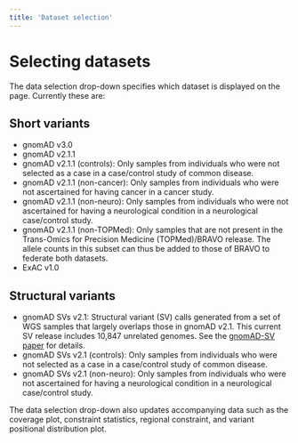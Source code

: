 ```yaml
---
title: 'Dataset selection'
---
```


# Selecting datasets

The data selection drop-down specifies which dataset is displayed on the page. Currently these are:

## Short variants

+ gnomAD v3.0
+ gnomAD v2.1.1
+ gnomAD v2.1.1 (controls): Only samples from individuals who were not selected as a case in a case/control study of common disease.
+ gnomAD v2.1.1 (non-cancer): Only samples from individuals who were not ascertained for having cancer in a cancer study.
+ gnomAD v2.1.1 (non-neuro): Only samples from individuals who were not ascertained for having a neurological condition in a neurological case/control study.
+ gnomAD v2.1.1 (non-TOPMed): Only samples that are not present in the Trans-Omics for Precision Medicine (TOPMed)/BRAVO release. The allele counts in this subset can thus be added to those of BRAVO to federate both datasets.
+ ExAC v1.0

## Structural variants

+ gnomAD SVs v2.1: Structural variant (SV) calls generated from a set of WGS samples that largely overlaps those in gnomAD v2.1. This current SV release includes 10,847 unrelated genomes. See the [gnomAD-SV paper](https://broad.io/gnomad_sv) for details.
+ gnomAD SVs v2.1 (controls): Only samples from individuals who were not selected as a case in a case/control study of common disease.
+ gnomAD SVs v2.1 (non-neuro): Only samples from individuals who were not ascertained for having a neurological condition in a neurological case/control study.

The data selection drop-down also updates accompanying data such as the coverage plot, constraint statistics, regional constraint, and variant positional distribution plot.
